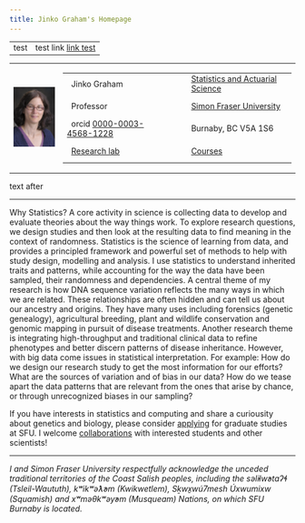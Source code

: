 ```yaml
---
title: Jinko Graham's Homepage
---
```


<table> <tr><td>test</td><td>test link <a href="https://www.sfu.ca">link test</a></td></tr></table>

<!--
<TABLE BORDER=0 CELLSPACING=8 CELLPADDING=0 WIDTH="100%" >
<TR>
<TD bgcolor="white" VALIGN=TOP WIDTH=110>
<begin navigation toolbar contents>
<IMG ALIGN=CENTER, SRC="./Images/Pictures/JinkoGraham2013.JPG", ALT="snapshot", 
width=110>
<p>
<P><A HREF="http://stat.sfu.ca/statgen.html">Working Group</A>
<P><A HREF="Papers/Programs/">Programs</A>
<P><A HREF="Cvstuff/cvsystem_cv.html">CV</A>
<P><A HREF="Teaching/">Teaching</A>
<P><A HREF="Reference/links.html">Reference</A>
<end navigation toolbar contents>
</td>
<end navigation toolbar>
<IMG ALIGN="center", SRC="./Images/Pictures/JinkoGraham2013.JPG", ALT="snapshot", 
width=110>
<div style="text-align:center">
<b><H2> &nbsp; Jinko Graham </H2></b> 
</div>
-->


<table> <!-- Table with two columns, one for picture, one for contact info -->
<tr>
<td>
  <IMG ALIGN=CENTER, SRC="JinkoGraham2013.JPG", ALT="snapshot",  width=100>
</td>
<td>
  <table> <!-- table within second column for contact info -->
  <tr>
  <td align="left"> &nbsp; Jinko Graham </td>
  <td align="center">&nbsp; &nbsp; &nbsp; </td>
  <td align="left"> <a href=//www.stat.sfu.ca/>Statistics and Actuarial Science</a> </td>
  <!-- <td align="left"> Office SSC-K10553</td> -->
  </tr>
  <tr>
  <td align="left"> &nbsp; Professor </td>
  <td align="center">&nbsp; &nbsp; &nbsp; </td>
  <td align="left"> <a href=//www.sfu.ca> Simon Fraser University </a> </td>
  </tr>
  <tr>
   <td align="left"> &nbsp; orcid <a href=http://orcid.org/0000-0003-4568-1228>0000-0003-4568-1228</a></td>
  <td align="center">&nbsp; &nbsp; &nbsp; </td>
  <td align="left"> Burnaby, BC V5A 1S6</td>
  </tr>
  <tr>
    <td align="left"> &nbsp; <A HREF="https://sfustatgen.github.io">Research lab</A></td>
    <td align="center">&nbsp; &nbsp; &nbsp; </td>
    <td align="left"> <A HREF="Teaching/">Courses</A></td>
  </tr>
  </table>
</td>
</tr>
</table>

text after

<hr>
<p>
Why Statistics? A core activity in science is collecting data to develop 
and evaluate theories about the way things work.
To explore research questions, we design studies and then 
look at the resulting data to find meaning in the context of randomness.
Statistics is the science of learning from data, and
provides a principled framework and powerful set of methods to help 
with study design, modelling and analysis.
I use statistics to understand inherited traits and patterns,
while accounting for the way the data have been sampled, 
their randomness and dependencies. A central theme of my research is how DNA 
sequence variation reflects the many ways in which we are related. 
These relationships are often hidden and can tell us about our ancestry and origins.
They have many uses including forensics (genetic genealogy), agricultural breeding,
plant and wildlife conservation and 
genomic mapping in pursuit of disease treatments.
Another research theme is integrating high-throughput and traditional clinical
data to refine phenotypes and better discern patterns of disease inheritance.
However, with big data come issues in statistical interpretation. For example:
How do we design our research study to get the most information for our efforts?
What are the sources of variation and of bias in our data?
How do we tease apart the data patterns
that are relevant from the ones that arise by chance, or through
unrecognized biases in our sampling? 
<p>
If you have interests
in statistics and computing and share a curiousity about
genetics and biology, please consider <a href=http://stat.sfu.ca/grad/brochure.html>applying</a>
for graduate studies at SFU. I welcome
<A HREF="http://stat.sfu.ca/statgen.html">collaborations</A> with interested 
students and other scientists! 
</p>

<hr size=3 width="100%"><p>
<i>I and Simon Fraser University respectfully acknowledge the unceded traditional territories of the Coast Salish peoples, including the səl̓ilw̓ətaʔɬ (Tsleil-Waututh), kʷikʷəƛ̓əm (Kwikwetlem), Sḵwx̱wú7mesh Úxwumixw (Squamish) and xʷməθkʷəy̓əm (Musqueam) Nations, on which SFU Burnaby is located.
</i>
</BODY>
</HTML>

